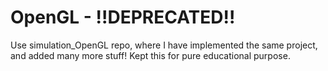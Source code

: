 # OpenGL - !!DEPRECATED!!
Use simulation_OpenGL repo, where I have implemented the same project, and added many more stuff!
Kept this for pure educational purpose.
